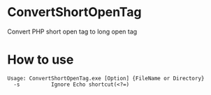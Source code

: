 # ConvertShortOpenTag

Convert PHP short open tag to long open tag

# How to use

```
Usage: ConvertShortOpenTag.exe [Option] {FileName or Directory}
  -s          Ignore Echo shortcut(<?=)
```
